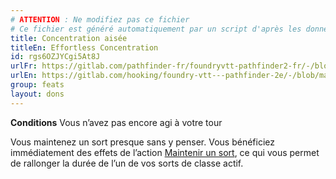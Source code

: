 ```yaml
---
# ATTENTION : Ne modifiez pas ce fichier
# Ce fichier est généré automatiquement par un script d'après les données du module Foundry VTT officiel et de sa traduction
title: Concentration aisée
titleEn: Effortless Concentration
id: rgs6OZJYCgi5At8J
urlFr: https://gitlab.com/pathfinder-fr/foundryvtt-pathfinder2-fr/-/blob/master/data/feats/rgs6OZJYCgi5At8J.htm
urlEn: https://gitlab.com/hooking/foundry-vtt---pathfinder-2e/-/blob/master/packs/data/feats.db/effortless-concentration.json
group: feats
layout: dons
---
```

**Conditions** Vous n’avez pas encore agi à votre tour

Vous maintenez un sort presque sans y penser. Vous bénéficiez immédiatement des effets de l’action [Maintenir un sort](../actions/maintenir-un-sort.md), ce qui vous permet de rallonger la durée de l’un de vos sorts de classe actif.


